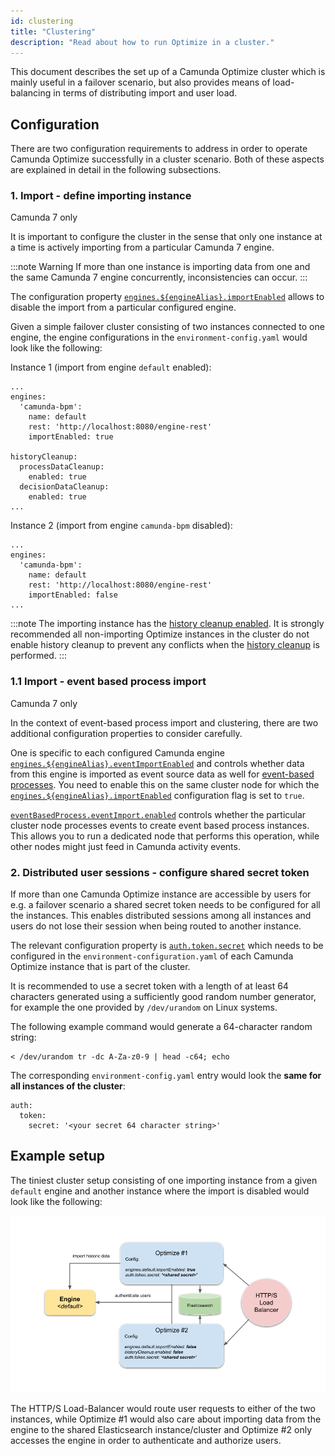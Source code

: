 ```yaml
---
id: clustering
title: "Clustering"
description: "Read about how to run Optimize in a cluster."
---
```


This document describes the set up of a Camunda Optimize cluster which is mainly useful in a failover scenario, but also provides means of load-balancing in terms of distributing import and user load.

## Configuration

There are two configuration requirements to address in order to operate Camunda Optimize successfully in a cluster scenario.
Both of these aspects are explained in detail in the following subsections.

### 1. Import - define importing instance

<span class="badge badge--platform">Camunda 7 only</span>

It is important to configure the cluster in the sense that only one instance at a time is actively importing from a particular Camunda 7 engine.

:::note Warning
If more than one instance is importing data from one and the same Camunda 7 engine concurrently, inconsistencies can occur.
:::

The configuration property [`engines.${engineAlias}.importEnabled`](./system-configuration-platform-7.md) allows to disable the import from a particular configured engine.

Given a simple failover cluster consisting of two instances connected to one engine, the engine configurations in the `environment-config.yaml` would look like the following:

Instance 1 (import from engine `default` enabled):

```
...
engines:
  'camunda-bpm':
    name: default
    rest: 'http://localhost:8080/engine-rest'
    importEnabled: true

historyCleanup:
  processDataCleanup:
    enabled: true
  decisionDataCleanup:
    enabled: true
...
```

Instance 2 (import from engine `camunda-bpm` disabled):

```
...
engines:
  'camunda-bpm':
    name: default
    rest: 'http://localhost:8080/engine-rest'
    importEnabled: false
...
```

:::note
The importing instance has the [history cleanup enabled](./system-configuration.md#history-cleanup-settings). It is strongly recommended all non-importing Optimize instances in the cluster do not enable history cleanup to prevent any conflicts when the [history cleanup](../history-cleanup/) is performed.
:::

### 1.1 Import - event based process import

<span class="badge badge--platform">Camunda 7 only</span>

In the context of event-based process import and clustering, there are two additional configuration properties to consider carefully.

One is specific to each configured Camunda engine [`engines.${engineAlias}.eventImportEnabled`](./system-configuration-platform-7.md) and controls whether data from this engine is imported as event source data as well for [event-based processes](components/userguide/additional-features/event-based-processes.md). You need to enable this on the same cluster node for which the [`engines.${engineAlias}.importEnabled`](./system-configuration-platform-7.md) configuration flag is set to `true`.

[`eventBasedProcess.eventImport.enabled`](./setup-event-based-processes.md) controls whether the particular cluster node processes events to create event based process instances. This allows you to run a dedicated node that performs this operation, while other nodes might just feed in Camunda activity events.

### 2. Distributed user sessions - configure shared secret token

If more than one Camunda Optimize instance are accessible by users for e.g. a failover scenario a shared secret token needs to be configured for all the instances.
This enables distributed sessions among all instances and users do not lose their session when being routed to another instance.

The relevant configuration property is [`auth.token.secret`](./system-configuration.md#security) which needs to be configured in the `environment-configuration.yaml` of each Camunda Optimize instance that is part of the cluster.

It is recommended to use a secret token with a length of at least 64 characters generated using a sufficiently good random number generator, for example the one provided by `/dev/urandom` on Linux systems.

The following example command would generate a 64-character random string:

```
< /dev/urandom tr -dc A-Za-z0-9 | head -c64; echo
```

The corresponding `environment-config.yaml` entry would look the **same for all instances of the cluster**:

```
auth:
  token:
    secret: '<your secret 64 character string>'
```

## Example setup

The tiniest cluster setup consisting of one importing instance from a given `default` engine and another instance where the import is disabled would look like the following:

![Two Optimize instances](./img/Optimize-Clustering.png)

The HTTP/S Load-Balancer would route user requests to either of the two instances, while Optimize #1 would also care about importing data from the engine to the shared
Elasticsearch instance/cluster and Optimize #2 only accesses the engine in order to authenticate and authorize users.
